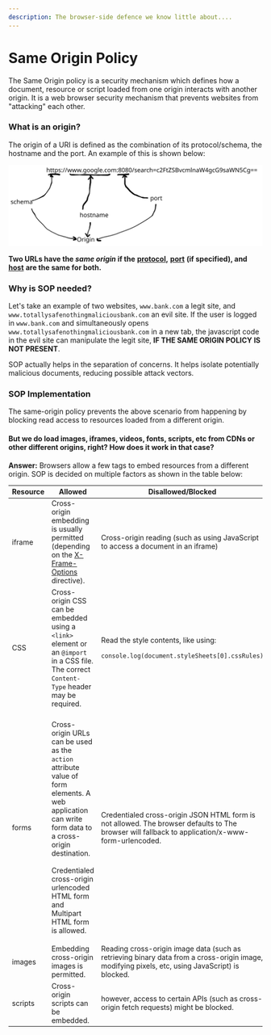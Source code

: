 ```yaml
---
description: The browser-side defence we know little about....
---
```


# Same Origin Policy

The Same Origin policy is a security mechanism which defines how a document, resource or script loaded from one origin interacts with another origin. It is a web browser security mechanism that prevents websites from "attacking" each other.

### What is an origin?

The origin of a URI is defined as the combination of its protocol/schema, the hostname and the port.  An example of this is shown below:

<img src="../../.gitbook/assets/file.excalidraw.svg" alt="" class="gitbook-drawing">

**Two URLs have the **_**same origin**_** if the** [**protocol**](https://developer.mozilla.org/en-US/docs/Glossary/Protocol)**,** [**port**](https://developer.mozilla.org/en-US/docs/Glossary/Port) **(if specified), and** [**host**](https://developer.mozilla.org/en-US/docs/Glossary/Host) **are the same for both.**&#x20;

### Why is SOP needed?

Let's take an example of two websites, `www.bank.com` a legit site, and `www.totallysafenothingmaliciousbank.com` an evil site. If the user is logged in `www.bank.com` and simultaneously opens `www.totallysafenothingmaliciousbank.com` in a new tab, the javascript code in the evil site can manipulate the legit site, **IF THE SAME ORIGIN POLICY IS NOT PRESENT**.

SOP actually helps in the separation of concerns. It helps isolate potentially malicious documents, reducing possible attack vectors.

### SOP Implementation

The same-origin policy prevents the above scenario from happening by blocking read access to resources loaded from a different origin.&#x20;

#### But we do load images, iframes, videos, fonts, scripts, etc from CDNs or other different origins, right?  How does it work in that case?&#x20;

**Answer:** Browsers allow a few tags to embed resources from a different origin. SOP is decided on multiple factors as shown in the table below:

| Resource | Allowed                                                                                                                                                                                                                                                          | Disallowed/Blocked                                                                                                                                                         |
| -------- | ---------------------------------------------------------------------------------------------------------------------------------------------------------------------------------------------------------------------------------------------------------------- | -------------------------------------------------------------------------------------------------------------------------------------------------------------------------- |
| iframe   | Cross-origin embedding is usually permitted (depending on the [X-Frame-Options](security-headers/x-frame-options.md) directive).                                                                                                                                 | Cross-origin reading (such as using JavaScript to access a document in an iframe)                                                                                          |
| CSS      | Cross-origin CSS can be embedded using a `<link>` element or an `@import` in a CSS file. The correct `Content-Type` header may be required.                                                                                                                      | <p>Read the style contents, like using:</p><pre class="language-js" data-overflow="wrap"><code class="lang-js">console.log(document.styleSheets[0].cssRules)
</code></pre> |
| forms    | <p>Cross-origin URLs can be used as the <code>action</code> attribute value of form elements. A web application can write form data to a cross-origin destination.<br><br>Credentialed cross-origin urlencoded HTML form and Multipart HTML form is allowed.</p> | Credentialed cross-origin JSON HTML form is not allowed. The browser defaults to The browser will fallback to application/x-www-form-urlencoded.                           |
| images   | Embedding cross-origin images is permitted.                                                                                                                                                                                                                      | Reading cross-origin image data (such as retrieving binary data from a cross-origin image, modifying pixels, etc, using JavaScript) is blocked.                            |
| scripts  | Cross-origin scripts can be embedded.                                                                                                                                                                                                                            | however, access to certain APIs (such as cross-origin fetch requests) might be blocked.                                                                                    |


